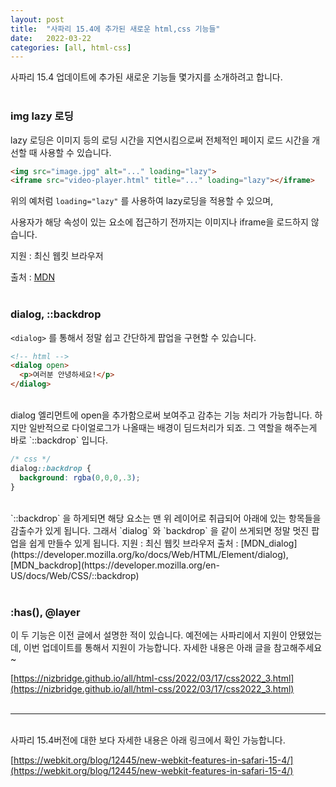 ```yaml
---
layout: post
title:  "사파리 15.4에 추가된 새로운 html,css 기능들"
date:   2022-03-22
categories: [all, html-css]
---
```

사파리 15.4 업데이트에 추가된 새로운 기능들 몇가지를 소개하려고 합니다.
<br><br>

### img lazy 로딩
lazy 로딩은 이미지 등의 로딩 시간을 지연시킴으로써 전체적인 페이지 로드 시간을 개선할 때 사용할 수 있습니다. 

```html
<img src="image.jpg" alt="..." loading="lazy">
<iframe src="video-player.html" title="..." loading="lazy"></iframe>
```

위의 예처럼 `loading="lazy"`  를 사용하여 lazy로딩을 적용할 수 있으며,

사용자가 해당 속성이 있는 요소에 접근하기 전까지는 이미지나 iframe을 로드하지 않습니다.

지원 : 최신 웹킷 브라우저

출처 : [MDN](https://developer.mozilla.org/en-US/docs/Web/Performance/Lazy_loading)
<br><br>

### dialog, ::backdrop
`<dialog>` 를 통해서 정말 쉽고 간단하게 팝업을 구현할 수 있습니다.

```html
<!-- html -->
<dialog open>
  <p>여러분 안녕하세요!</p>
</dialog>
```
<br>
dialog 엘리먼트에 open을 추가함으로써 보여주고 감추는 기능 처리가 가능합니다.
하지만 일반적으로 다이얼로그가 나올때는 배경이 딤드처리가 되죠.
그 역할을 해주는게 바로 `::backdrop` 입니다.

```css
/* css */
dialog::backdrop {
  background: rgba(0,0,0,.3);
}
```
<br>
`::backdrop` 을 하게되면 해당 요소는 맨 위 레이어로 취급되어 아래에 있는 항목들을 감출수가 있게 됩니다.
그래서 `dialog` 와 `backdrop` 을 같이 쓰게되면 정말 멋진 팝업을 쉽게 만들수 있게 됩니다.
지원 : 최신 웹킷 브라우저
출처 : [MDN_dialog](https://developer.mozilla.org/ko/docs/Web/HTML/Element/dialog), [MDN_backdrop](https://developer.mozilla.org/en-US/docs/Web/CSS/::backdrop)
<br><br>

### :has(),  @layer
이 두 기능은 이전 글에서 설명한 적이 있습니다.
예전에는 사파리에서 지원이 안됐었는데, 이번 업데이트를 통해서 지원이 가능합니다.
자세한 내용은 아래 글을 참고해주세요~

[https://nizbridge.github.io/all/html-css/2022/03/17/css2022_3.html](https://nizbridge.github.io/all/html-css/2022/03/17/css2022_3.html)
<br><br>

---
<br>
사파리 15.4버전에 대한 보다 자세한 내용은 아래 링크에서 확인 가능합니다.

[https://webkit.org/blog/12445/new-webkit-features-in-safari-15-4/](https://webkit.org/blog/12445/new-webkit-features-in-safari-15-4/)
<br><br>